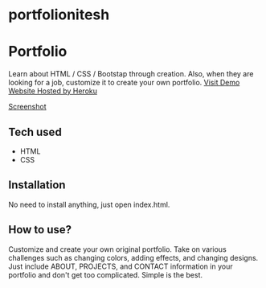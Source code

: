 # portfolionitesh



# Portfolio
 Learn about HTML / CSS / Bootstap through creation. Also, when they are looking for a job, customize it to create your own portfolio.
[Visit Demo Website Hosted by Heroku]()

[Screenshot]()


## Tech used
* HTML
* CSS
## Installation
No need to install anything, just open index.html.
## How to use?
Customize and create your own original portfolio. Take on various challenges such as changing colors, adding effects, and changing designs. Just include ABOUT, PROJECTS, and CONTACT information in your portfolio and don't get too complicated. Simple is the best.











